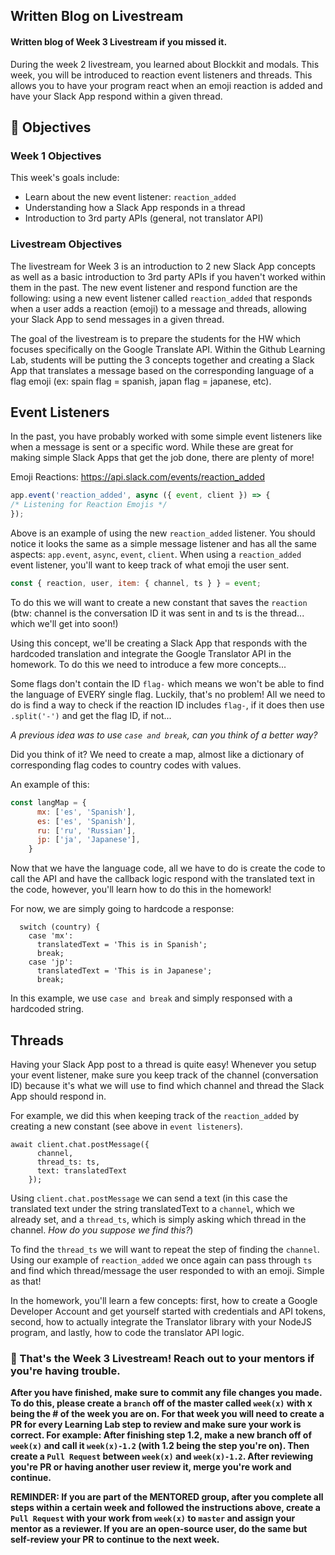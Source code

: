 ## Written Blog on Livestream

#### Written blog of Week 3 Livestream if you missed it.

During the week 2 livestream, you learned about Blockkit and modals. This week, you will be introduced to reaction event listeners and threads. This allows you to have your program react when an emoji reaction is added and have your Slack App respond within a given thread.

## 📝 Objectives

### Week 1 Objectives

This week's goals include:

- Learn about the new event listener: `reaction_added`
- Understanding how a Slack App responds in a thread
- Introduction to 3rd party APIs (general, not translator API)

### Livestream Objectives

The livestream for Week 3 is an introduction to 2 new Slack App concepts as well as a basic introduction to 3rd party APIs if you haven't worked within them in the past. The new event listener and respond function are the following: using a new event listener called `reaction_added` that responds when a user adds a reaction (emoji) to a message and threads, allowing your Slack App to send messages in a given thread.

The goal of the livestream is to prepare the students for the HW which focuses specifically on the Google Translate API. Within the Github Learning Lab, students will be putting the 3 concepts together and creating a Slack App that translates a message based on the corresponding language of a flag emoji (ex: spain flag = spanish, japan flag = japanese, etc).

## Event Listeners

In the past, you have probably worked with some simple event listeners like when a message is sent or a specific word. While these are great for making simple Slack Apps that get the job done, there are plenty of more!

Emoji Reactions: https://api.slack.com/events/reaction_added
 ```javascript 
 app.event('reaction_added', async ({ event, client }) => {
 /* Listening for Reaction Emojis */
 });

```

Above is an example of using the new `reaction_added` listener. You should notice it looks the same as a simple message listener and has all the same aspects: `app.event`, `async`, `event`, `client`. When using a `reaction_added` event listener, you'll want to keep track of what emoji the user sent.

```javascript
const { reaction, user, item: { channel, ts } } = event;
```
To do this we will want to create a new constant that saves the `reaction` (btw: channel is the conversation ID it was sent in and ts is the thread... which we'll get into soon!)

Using this concept, we'll be creating a Slack App that responds with the hardcoded translation and integrate the Google Translator API in the homework. To do this we need to introduce a few more concepts...

Some flags don't contain the ID `flag-` which means we won't be able to find the language of EVERY single flag. Luckily, that's no problem! All we need to do is find a way to check if the reaction ID includes `flag-`, if it does then use `.split('-')` and get the flag ID, if not...

*A previous idea was to use `case and break`, can you think of a better way?*

Did you think of it? We need to create a map, almost like a dictionary of corresponding flag codes to country codes with values. 

An example of this:
```javascript
const langMap = {
      mx: ['es', 'Spanish'],
      es: ['es', 'Spanish'],
      ru: ['ru', 'Russian'],
      jp: ['ja', 'Japanese'],
    }
```
Now that we have the language code, all we have to do is create the code to call the API and have the callback logic respond with the translated text in the code, however, you'll learn how to do this in the homework!

For now, we are simply going to hardcode a response:

```
  switch (country) {
    case 'mx':
      translatedText = 'This is in Spanish';
      break;
    case 'jp':
      translatedText = 'This is in Japanese';
      break;
```
In this example, we use `case and break` and simply responsed with a hardcoded string.

## Threads

Having your Slack App post to a thread is quite easy! Whenever you setup your event listener, make sure you keep track of the channel (conversation ID) because it's what we will use to find which channel and thread the Slack App should respond in.

For example, we did this when keeping track of the `reaction_added` by creating a new constant (see above in `event listeners`).
```
await client.chat.postMessage({
      channel,
      thread_ts: ts,
      text: translatedText
    });
```
Using `client.chat.postMessage` we can send a text (in this case the translated text under the string translatedText to a `channel`, which we already set, and a `thread_ts`, which is simply asking which thread in the channel. *How do you suppose we find this?*)

To find the `thread_ts` we will want to repeat the step of finding the `channel`. Using our example of `reaction_added` we once again can pass through `ts` and find which thread/message the user responded to with an emoji. Simple as that!

In the homework, you'll learn a few concepts: first, how to create a Google Developer Account and get yourself started with credentials and API tokens, second, how to actually integrate the Translator library with your NodeJS program, and lastly, how to code the translator API logic.


### 🎉 That's the Week 3 Livestream! Reach out to your mentors if you're having trouble.

**After you have finished, make sure to commit any file changes you made. To do this, please create a `branch` off of the master called `week(x)` with x being the # of the week you are on. For that week you will need to create a PR for every Learning Lab step to review and make sure your work is correct. For example: After finishing step 1.2, make a new branch off of `week(x)` and call it `week(x)-1.2` (with 1.2 being the step you're on). Then create a `Pull Request` between `week(x)` and `week(x)-1.2`. After reviewing you're PR or having another user review it, merge you're work and continue.**

**REMINDER: If you are part of the MENTORED group, after you complete all steps within a certain week and followed the instructions above, create a `Pull Request` with your work from `week(x)` to `master` and assign your mentor as a reviewer. If you are an open-source user, do the same but self-review your PR to continue to the next week.**






